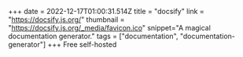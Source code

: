 +++
date = 2022-12-17T01:00:31.514Z
title = "docsify"
link = "https://docsify.js.org/"
thumbnail = "https://docsify.js.org/_media/favicon.ico"
snippet="A magical documentation generator."
tags = ["documentation", "documentation-generator"]
+++
Free self-hosted
